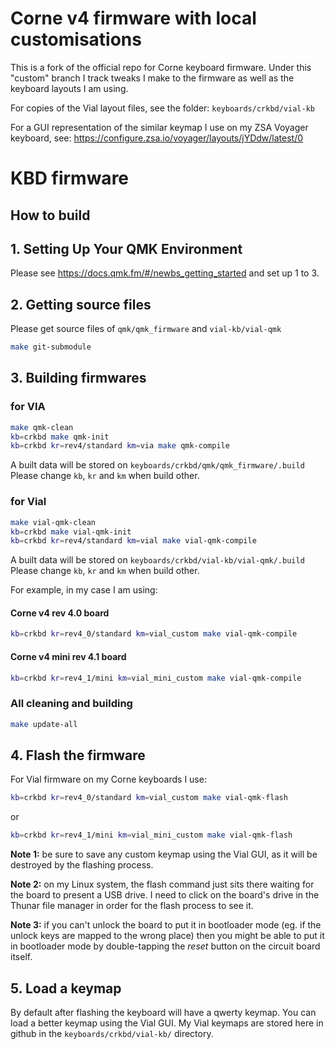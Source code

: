 # Corne v4 firmware with local customisations

This is a fork of the official repo for Corne keyboard firmware. Under
this "custom" branch I track tweaks I make to the firmware as well as
the keyboard layouts I am using.

For copies of the Vial layout files, see the folder:
`keyboards/crkbd/vial-kb`

For a GUI representation of the similar keymap I use on my ZSA Voyager keyboard, see:
https://configure.zsa.io/voyager/layouts/jYDdw/latest/0

# KBD firmware

## How to build

## 1. Setting Up Your QMK Environment

Please see https://docs.qmk.fm/#/newbs_getting_started and set up 1 to 3.

## 2. Getting source files

Please get source files of `qmk/qmk_firmware` and `vial-kb/vial-qmk`
```sh
make git-submodule
```

## 3. Building firmwares

### for VIA

```sh
make qmk-clean
kb=crkbd make qmk-init
kb=crkbd kr=rev4/standard km=via make qmk-compile
```
A built data will be stored on `keyboards/crkbd/qmk/qmk_firmware/.build`\
Please change `kb`, `kr` and `km` when build other.

### for Vial
```sh
make vial-qmk-clean
kb=crkbd make vial-qmk-init
kb=crkbd kr=rev4/standard km=vial make vial-qmk-compile
```
A built data will be stored on `keyboards/crkbd/vial-kb/vial-qmk/.build`\
Please change `kb`, `kr` and `km` when build other.

For example, in my case I am using:

#### Corne v4 rev 4.0 board
```sh
kb=crkbd kr=rev4_0/standard km=vial_custom make vial-qmk-compile
```

#### Corne v4 mini rev 4.1 board
```sh
kb=crkbd kr=rev4_1/mini km=vial_mini_custom make vial-qmk-compile
```

### All cleaning and building
```sh
make update-all
```
## 4. Flash the firmware

For Vial firmware on my Corne keyboards I use:
```sh
kb=crkbd kr=rev4_0/standard km=vial_custom make vial-qmk-flash
```
or
```sh
kb=crkbd kr=rev4_1/mini km=vial_mini_custom make vial-qmk-flash
```

**Note 1:** be sure to save any custom keymap using the Vial GUI, as it will be destroyed by the flashing process.

**Note 2:** on my Linux system, the flash command just sits there waiting for the board to present a USB drive. I need to click on the board's drive in the Thunar file manager in order for the flash process to see it.

**Note 3:** if you can't unlock the board to put it in bootloader mode (eg. if the unlock keys are mapped to the wrong place) then you might be able to put it in bootloader mode by double-tapping the *reset* button on the circuit board itself.

## 5. Load a keymap
By default after flashing the keyboard will have a qwerty keymap. You can load a better keymap using the Vial GUI. My Vial keymaps are stored here in github in the `keyboards/crkbd/vial-kb/` directory.
